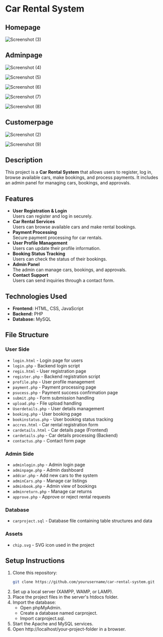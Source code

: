 # Car Rental System

## Homepage

![Screenshot (3)](https://github.com/user-attachments/assets/d0c96c50-9e5c-4c70-956a-39bf71c24eb2)

## Adminpage

![Screenshot (4)](https://github.com/user-attachments/assets/60935243-003c-4376-b1ba-d1f768985444)

![Screenshot (5)](https://github.com/user-attachments/assets/4eb6aa35-4c8c-4c64-93a4-06860691be69)

![Screenshot (6)](https://github.com/user-attachments/assets/02d73d48-a2bc-4dfc-bd3f-9dc816e33e3d)

![Screenshot (7)](https://github.com/user-attachments/assets/53751ff5-9522-430b-b357-8a01e224dc66)

![Screenshot (8)](https://github.com/user-attachments/assets/96d7dce1-341d-4c8c-bc8a-bd90564b7878)


## Customerpage

![Screenshot (2)](https://github.com/user-attachments/assets/8995a843-7dc2-4367-9b50-6086d63f7d86)

![Screenshot (9)](https://github.com/user-attachments/assets/81a037cf-e434-492d-a9a4-f5c6bda0ccc3)

## Description
This project is a **Car Rental System** that allows users to register, log in, browse available cars, make bookings, and process payments. It includes an admin panel for managing cars, bookings, and approvals.

## Features
- **User Registration & Login**  
  Users can register and log in securely.
- **Car Rental Services**  
  Users can browse available cars and make rental bookings.
- **Payment Processing**  
  Secure payment processing for car rentals.
- **User Profile Management**  
  Users can update their profile information.
- **Booking Status Tracking**  
  Users can check the status of their bookings.
- **Admin Panel**  
  The admin can manage cars, bookings, and approvals.
- **Contact Support**  
  Users can send inquiries through a contact form.

## Technologies Used
- **Frontend:** HTML, CSS, JavaScript  
- **Backend:** PHP  
- **Database:** MySQL  

## File Structure
### User Side
- `login.html` - Login page for users  
- `login.php` - Backend login script  
- `regis.html` - User registration page  
- `register.php` - Backend registration script  
- `profile.php` - User profile management  
- `payment.php` - Payment processing page  
- `psucess.php` - Payment success confirmation page  
- `submit.php` - Form submission handling  
- `upload.php` - File upload handling  
- `Userdetails.php` - User details management  
- `booking.php` - User booking page  
- `bookinstatus.php` - User booking status tracking  
- `accres.html` - Car rental registration form  
- `cardetails.html` - Car details page (Frontend)  
- `cardetails.php` - Car details processing (Backend)  
- `contactus.php` - Contact form page  

### Admin Side
- `adminlogin.php` - Admin login page  
- `adminpage.php` - Admin dashboard  
- `addcar.php` - Add new cars to the system  
- `adminCars.php` - Manage car listings  
- `adminbook.php` - Admin view of bookings  
- `adminreturn.php` - Manage car returns  
- `approve.php` - Approve or reject rental requests  

### Database
- `carproject.sql` - Database file containing table structures and data  

### Assets
- `chip.svg` - SVG icon used in the project  

## Setup Instructions
1. Clone this repository:
   ```bash
   git clone https://github.com/yourusername/car-rental-system.git
2. Set up a local server (XAMPP, WAMP, or LAMP).
3. Place the project files in the server's htdocs folder.
4. Import the database:
     -  Open phpMyAdmin.
     -  Create a database named carproject.
     -  Import carproject.sql.
5. Start the Apache and MySQL services.
6. Open http://localhost/your-project-folder in a browser.
